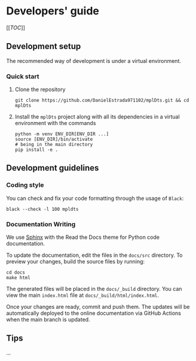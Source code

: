 # Developers' guide

[[_TOC_]]

## Development setup

The recommended way of development is under a virtual environment.

### Quick start

1. Clone the repository
    ```shell
    git clone https://github.com/DanielEstrada971102/mplDts.git && cd mplDts
    ```
2. Install the `mplDts` project along with all its dependencies in a virtual environment with the commands
    ```shell
    python -m venv ENV_DIR[ENV_DIR ...]
    source [ENV_DIR]/bin/activate
    # being in the main directory
    pip install -e .
    ```

## Development guidelines
### Coding style

You can check and fix your code formatting through the usage of `Black`:

``` shell
black --check -l 100 mpldts
```

### Documentation Writing

We use [Sphinx](https://www.sphinx-doc.org/en/master/usage/quickstart.html) with the Read the Docs theme for Python code documentation.

To update the documentation, edit the files in the `docs/src` directory. To preview your changes, build the source files by running:

```shell
cd docs
make html
```

The generated files will be placed in the `docs/_build` directory. You can view the main `index.html` file at `docs/_build/html/index.html`.

Once your changes are ready, commit and push them. The updates will be automatically deployed to the online documentation via GitHub Actions when the main branch is updated.

## Tips
...